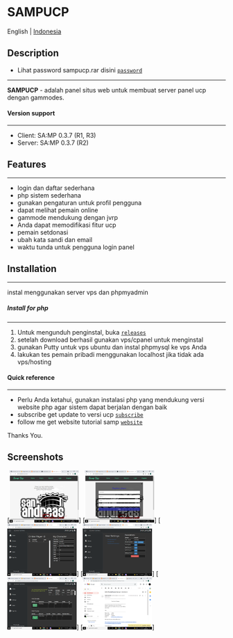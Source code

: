 # **SAMPUCP**
English | [Indonesia](https://github.com/CyberExe12/SampUcp/blob/main/README.id.md)

## Description

* Lihat password sampucp.rar disini [`password`](https://forumsa-mp.blogspot.com/2021/08/sampucp.html)

---------------------------------
**SAMPUCP** - adalah panel situs web untuk membuat server panel ucp dengan gammodes.

#### Version support
----------------------------------
* Client: SA:MP 0.3.7 (R1, R3)
* Server: SA:MP 0.3.7 (R2)

## Features
---------------------------------
* login dan daftar sederhana
* php sistem sederhana
* gunakan pengaturan untuk profil pengguna
* dapat melihat pemain online
* gammode mendukung dengan jvrp
* Anda dapat memodifikasi fitur ucp
* pemain setdonasi
* ubah kata sandi dan email
* waktu tunda untuk pengguna login panel

## Installation
---------------------------------
instal menggunakan server vps dan phpmyadmin


##### Install for php
---------------------------------
1. Untuk mengunduh penginstal, buka [ `releases` ](https://github.com/CyberExe12/SampUcp/releases) 
2. setelah download berhasil gunakan vps/cpanel untuk menginstal
3. gunakan Putty untuk vps ubuntu dan instal phpmysql ke vps Anda
4. lakukan tes pemain pribadi menggunakan localhost jika tidak ada vps/hosting



#### Quick reference
---------------------------------
* Perlu Anda ketahui, gunakan instalasi php yang mendukung versi website php agar sistem dapat berjalan dengan baik
* subscribe get update to versi ucp [`subscribe`](https://www.youtube.com/channel/UCthZQqE6GbRpSZX99-NKCCw)
* follow me get website tutorial samp [`website`](https://forumsa-mp.blogspot.com/)

Thanks You.

## Screenshots

[<img src="meta/android/screenshots/index.png" width=160>]
[<img src="meta/android/screenshots/register.png" width=160>]
[<img src="meta/android/screenshots/panelucp.png" width=160>]
[<img src="meta/android/screenshots/settings.png" width=160>]
[<img src="meta/android/screenshots/donate.png" width=160>]
[<img src="meta/android/screenshots/notif.png" width=160>]
